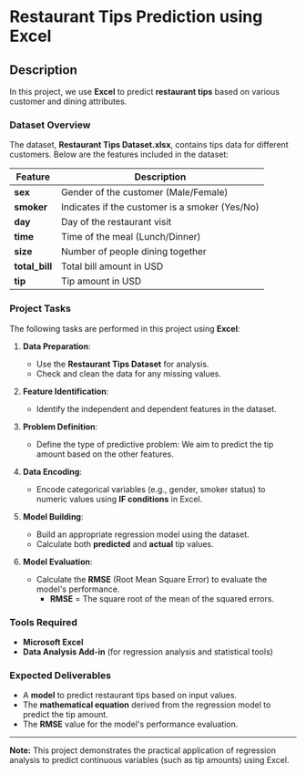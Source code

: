 # Restaurant Tips Prediction using Excel

## Description

In this project, we use **Excel** to predict **restaurant tips** based on various customer and dining attributes.

### Dataset Overview

The dataset, **Restaurant Tips Dataset.xlsx**, contains tips data for different customers. Below are the features included in the dataset:

| Feature      | Description                                           |
|--------------|-------------------------------------------------------|
| **sex**      | Gender of the customer (Male/Female)                   |
| **smoker**   | Indicates if the customer is a smoker (Yes/No)        |
| **day**      | Day of the restaurant visit                           |
| **time**     | Time of the meal (Lunch/Dinner)                       |
| **size**     | Number of people dining together                      |
| **total_bill**| Total bill amount in USD                             |
| **tip**      | Tip amount in USD                                     |

### Project Tasks

The following tasks are performed in this project using **Excel**:

1. **Data Preparation**:
   - Use the **Restaurant Tips Dataset** for analysis.
   - Check and clean the data for any missing values.

2. **Feature Identification**:
   - Identify the independent and dependent features in the dataset.
   
3. **Problem Definition**:
   - Define the type of predictive problem: We aim to predict the tip amount based on the other features.

4. **Data Encoding**:
   - Encode categorical variables (e.g., gender, smoker status) to numeric values using **IF conditions** in Excel.

5. **Model Building**:
   - Build an appropriate regression model using the dataset.
   - Calculate both **predicted** and **actual** tip values.

6. **Model Evaluation**:
   - Calculate the **RMSE** (Root Mean Square Error) to evaluate the model's performance.
     - **RMSE** = The square root of the mean of the squared errors.

### Tools Required

- **Microsoft Excel**
- **Data Analysis Add-in** (for regression analysis and statistical tools)

### Expected Deliverables

- A **model** to predict restaurant tips based on input values.
- The **mathematical equation** derived from the regression model to predict the tip amount.
- The **RMSE** value for the model's performance evaluation.

---

**Note:** This project demonstrates the practical application of regression analysis to predict continuous variables (such as tip amounts) using Excel.
